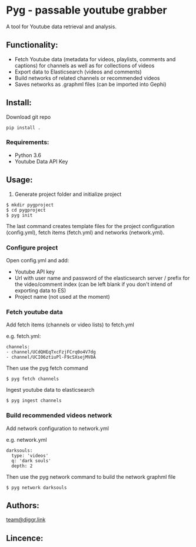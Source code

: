 # Pyg - passable youtube grabber

A tool for Youtube data retrieval and analysis.

## Functionality:
 
* Fetch Youtube data (metadata for videos, playlists, comments and captions) for channels as well as for collections of videos
* Export data to Elasticsearch (videos and comments)
* Build networks of related channels or recommended videos
* Saves networks as .graphml files (can be imported into Gephi)

## Install:

Download git repo

```
pip install .

```

### Requirements:

- Python 3.6
- Youtube Data API Key


## Usage:

1. Generate project folder and initialize project

```
$ mkdir pygproject
$ cd pygproject
$ pyg init

```
The last command creates template files for the project configuration (config.yml), fetch items (fetch.yml) and networks (network.yml).

### Configure project

Open config.yml and add:
* Youtube API key
* Url with user name and password of the elasticsearch server / prefix for the video/comment index (can be left blank if you don't intend of exporting data to ES)
* Project name (not used at the moment)

### Fetch youtube data

Add fetch items (channels or video lists) to fetch.yml

e.g. fetch.yml:
```
channels:
- channel/UCdQHEqTxcFzjFCrq0o4V7dg
- channel/UCI06ztiuPl-F9cSXsejMV8A
```


Then use the pyg fetch command

```
$ pyg fetch channels
```


Ingest youtube data to elasticsearch

```
$ pyg ingest channels
```


### Build recommended videos network

Add network configuration to network.yml

e.g. network.yml
```
darksouls:
  type: 'videos'
  q: 'dark souls'
  depth: 2
```

Then use the pyg network command to build the network graphml file

```
$ pyg network darksouls
```


## Authors:
team@diggr.link

## Lincence:

